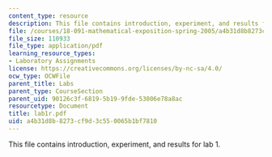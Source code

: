 ```yaml
---
content_type: resource
description: This file contains introduction, experiment, and results for lab 1.
file: /courses/18-091-mathematical-exposition-spring-2005/a4b31d8b8273cf9d3c550065b1bf7810_lab1r.pdf
file_size: 110933
file_type: application/pdf
learning_resource_types:
- Laboratory Assignments
license: https://creativecommons.org/licenses/by-nc-sa/4.0/
ocw_type: OCWFile
parent_title: Labs
parent_type: CourseSection
parent_uid: 90126c3f-6819-5b19-9fde-53006e78a8ac
resourcetype: Document
title: lab1r.pdf
uid: a4b31d8b-8273-cf9d-3c55-0065b1bf7810
---
```

This file contains introduction, experiment, and results for lab 1.